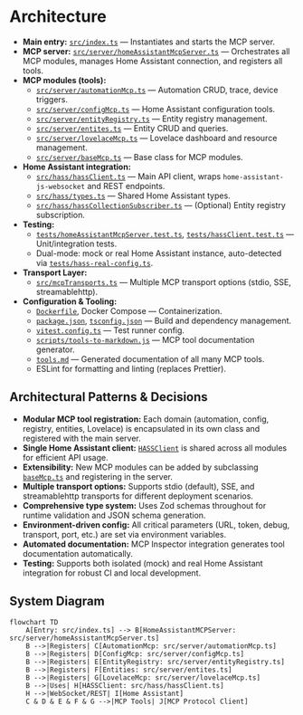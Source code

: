 # Architecture

- **Main entry:** [`src/index.ts`](src/index.ts:1) — Instantiates and starts the MCP server.
- **MCP server:** [`src/server/homeAssistantMcpServer.ts`](src/server/homeAssistantMcpServer.ts:1) — Orchestrates all MCP modules, manages Home Assistant connection, and registers all tools.
- **MCP modules (tools):**
  - [`src/server/automationMcp.ts`](src/server/automationMcp.ts:1) — Automation CRUD, trace, device triggers.
  - [`src/server/configMcp.ts`](src/server/configMcp.ts:1) — Home Assistant configuration tools.
  - [`src/server/entityRegistry.ts`](src/server/entityRegistry.ts:1) — Entity registry management.
  - [`src/server/entites.ts`](src/server/entites.ts:1) — Entity CRUD and queries.
  - [`src/server/lovelaceMcp.ts`](src/server/lovelaceMcp.ts:1) — Lovelace dashboard and resource management.
  - [`src/server/baseMcp.ts`](src/server/baseMcp.ts:1) — Base class for MCP modules.
- **Home Assistant integration:**
  - [`src/hass/hassClient.ts`](src/hass/hassClient.ts:1) — Main API client, wraps `home-assistant-js-websocket` and REST endpoints.
  - [`src/hass/types.ts`](src/hass/types.ts:1) — Shared Home Assistant types.
  - [`src/hass/hassCollectionSubscriber.ts`](src/hass/hassCollectionSubscriber.ts:1) — (Optional) Entity registry subscription.
- **Testing:**
  - [`tests/homeAssistantMcpServer.test.ts`](tests/homeAssistantMcpServer.test.ts:1), [`tests/hassClient.test.ts`](tests/hassClient.test.ts:1) — Unit/integration tests.
  - Dual-mode: mock or real Home Assistant instance, auto-detected via [`tests/hass-real-config.ts`](tests/hass-real-config.ts:1).
- **Transport Layer:**
  - [`src/mcpTransports.ts`](src/mcpTransports.ts:1) — Multiple MCP transport options (stdio, SSE, streamablehttp).
- **Configuration & Tooling:**
  - [`Dockerfile`](Dockerfile:1), Docker Compose — Containerization.
  - [`package.json`](package.json:1), [`tsconfig.json`](tsconfig.json:1) — Build and dependency management.
  - [`vitest.config.ts`](vitest.config.ts:1) — Test runner config.
  - [`scripts/tools-to-markdown.js`](scripts/tools-to-markdown.js:1) — MCP tool documentation generator.
  - [`tools.md`](tools.md:1) — Generated documentation of all many MCP tools.
  - ESLint for formatting and linting (replaces Prettier).

## Architectural Patterns & Decisions

- **Modular MCP tool registration:** Each domain (automation, config, registry, entities, Lovelace) is encapsulated in its own class and registered with the main server.
- **Single Home Assistant client:** [`HASSClient`](src/hass/hassClient.ts:1) is shared across all modules for efficient API usage.
- **Extensibility:** New MCP modules can be added by subclassing [`baseMcp.ts`](src/server/baseMcp.ts:1) and registering in the server.
- **Multiple transport options:** Supports stdio (default), SSE, and streamablehttp transports for different deployment scenarios.
- **Comprehensive type system:** Uses Zod schemas throughout for runtime validation and JSON schema generation.
- **Environment-driven config:** All critical parameters (URL, token, debug, transport, port, etc.) are set via environment variables.
- **Automated documentation:** MCP Inspector integration generates tool documentation automatically.
- **Testing:** Supports both isolated (mock) and real Home Assistant integration for robust CI and local development.

## System Diagram

```mermaid
flowchart TD
    A[Entry: src/index.ts] --> B[HomeAssistantMCPServer: src/server/homeAssistantMcpServer.ts]
    B -->|Registers| C[AutomationMcp: src/server/automationMcp.ts]
    B -->|Registers| D[ConfigMcp: src/server/configMcp.ts]
    B -->|Registers| E[EntityRegistry: src/server/entityRegistry.ts]
    B -->|Registers| F[Entities: src/server/entites.ts]
    B -->|Registers| G[LovelaceMcp: src/server/lovelaceMcp.ts]
    B -->|Uses| H[HASSClient: src/hass/hassClient.ts]
    H -->|WebSocket/REST| I[Home Assistant]
    C & D & E & F & G -->|MCP Tools| J[MCP Protocol Client]
```